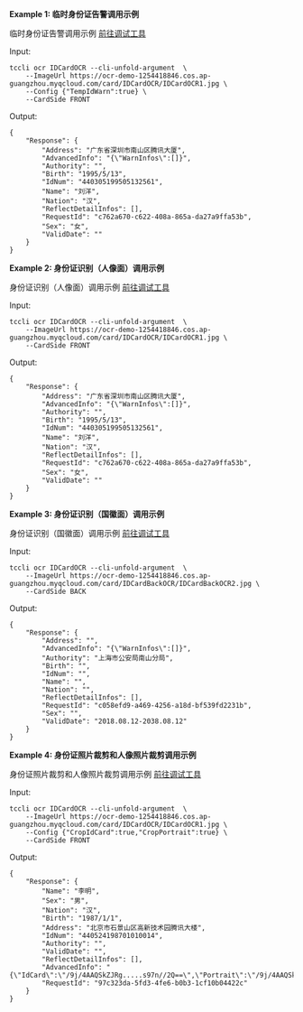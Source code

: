 **Example 1: 临时身份证告警调用示例**

临时身份证告警调用示例 [前往调试工具](https://console.cloud.tencent.com/api/explorer?Product=ocr&Version=2018-11-19&Action=IDCardOCR)

Input: 

```
tccli ocr IDCardOCR --cli-unfold-argument  \
    --ImageUrl https://ocr-demo-1254418846.cos.ap-guangzhou.myqcloud.com/card/IDCardOCR/IDCardOCR1.jpg \
    --Config {"TempIdWarn":true} \
    --CardSide FRONT
```

Output: 
```
{
    "Response": {
        "Address": "广东省深圳市南山区腾讯大厦",
        "AdvancedInfo": "{\"WarnInfos\":[]}",
        "Authority": "",
        "Birth": "1995/5/13",
        "IdNum": "440305199505132561",
        "Name": "刘洋",
        "Nation": "汉",
        "ReflectDetailInfos": [],
        "RequestId": "c762a670-c622-408a-865a-da27a9ffa53b",
        "Sex": "女",
        "ValidDate": ""
    }
}
```

**Example 2: 身份证识别（人像面）调用示例**

身份证识别（人像面）调用示例 [前往调试工具](https://console.cloud.tencent.com/api/explorer?Product=ocr&Version=2018-11-19&Action=IDCardOCR)

Input: 

```
tccli ocr IDCardOCR --cli-unfold-argument  \
    --ImageUrl https://ocr-demo-1254418846.cos.ap-guangzhou.myqcloud.com/card/IDCardOCR/IDCardOCR1.jpg \
    --CardSide FRONT
```

Output: 
```
{
    "Response": {
        "Address": "广东省深圳市南山区腾讯大厦",
        "AdvancedInfo": "{\"WarnInfos\":[]}",
        "Authority": "",
        "Birth": "1995/5/13",
        "IdNum": "440305199505132561",
        "Name": "刘洋",
        "Nation": "汉",
        "ReflectDetailInfos": [],
        "RequestId": "c762a670-c622-408a-865a-da27a9ffa53b",
        "Sex": "女",
        "ValidDate": ""
    }
}
```

**Example 3: 身份证识别（国徽面）调用示例**

身份证识别（国徽面）调用示例 [前往调试工具](https://console.cloud.tencent.com/api/explorer?Product=ocr&Version=2018-11-19&Action=IDCardOCR)

Input: 

```
tccli ocr IDCardOCR --cli-unfold-argument  \
    --ImageUrl https://ocr-demo-1254418846.cos.ap-guangzhou.myqcloud.com/card/IDCardBackOCR/IDCardBackOCR2.jpg \
    --CardSide BACK
```

Output: 
```
{
    "Response": {
        "Address": "",
        "AdvancedInfo": "{\"WarnInfos\":[]}",
        "Authority": "上海市公安局南山分局",
        "Birth": "",
        "IdNum": "",
        "Name": "",
        "Nation": "",
        "ReflectDetailInfos": [],
        "RequestId": "c058efd9-a469-4256-a18d-bf539fd2231b",
        "Sex": "",
        "ValidDate": "2018.08.12-2038.08.12"
    }
}
```

**Example 4: 身份证照片裁剪和人像照片裁剪调用示例**

身份证照片裁剪和人像照片裁剪调用示例 [前往调试工具](https://console.cloud.tencent.com/api/explorer?Product=ocr&Version=2018-11-19&Action=IDCardOCR)

Input: 

```
tccli ocr IDCardOCR --cli-unfold-argument  \
    --ImageUrl https://ocr-demo-1254418846.cos.ap-guangzhou.myqcloud.com/card/IDCardOCR/IDCardOCR1.jpg \
    --Config {"CropIdCard":true,"CropPortrait":true} \
    --CardSide FRONT
```

Output: 
```
{
    "Response": {
        "Name": "李明",
        "Sex": "男",
        "Nation": "汉",
        "Birth": "1987/1/1",
        "Address": "北京市石景山区高新技术园腾讯大楼",
        "IdNum": "440524198701010014",
        "Authority": "",
        "ValidDate": "",
        "ReflectDetailInfos": [],
        "AdvancedInfo": "{\"IdCard\":\"/9j/4AAQSkZJRg.....s97n//2Q==\",\"Portrait\":\"/9j/4AAQSkZJRg.....s97n//2Q==\"}",
        "RequestId": "97c323da-5fd3-4fe6-b0b3-1cf10b04422c"
    }
}
```

